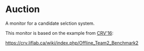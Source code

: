 Auction
=======

A monitor for a candidate selction system.

This monitor is based on the example from
[CRV'16](https://crv.liflab.ca/wiki/index.php/Main_Page):

<https://crv.liflab.ca/wiki/index.php/Offline_Team2_Benchmark2>
